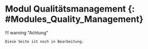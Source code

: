 # Modul Qualitätsmanagement {: #Modules_Quality_Management}

!!! warning "Achtung"

    Diese Seite ist noch in Bearbeitung.


